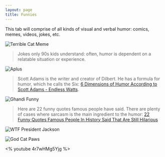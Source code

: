 ```yaml
---
layout: page
title: Funnies
---
```


<p class="message">
  This tab will comprise of all kinds of visual and verbal humor: comics, memes, videos, jokes, etc.
</p>

![Terrible Cat Meme](https://actamu.github.io/laughing-aggies/public/images/gym_class.png)

> Jokes only 90s kids understand: often, humor is dependent on a relatable situation or experience.

![Aplus](https://actamu.github.io/laughing-aggies/public/images/Aplus.png)

> Scott Adams is the writer and creator of Dilbert.  He has a formula for humor, which he calls the Six: [6 Dimensions of Humor According to Scott Adams - Endless Watts](http://endlesswatts.com/6-dimensions-of-humor-according-to-scott-adams/).

![Ghandi Funny](https://actamu.github.io/laughing-aggies/public/images/ghandi_funny.jpeg)

> Here are 22 funny quotes famous people have said. There are plenty of cases where sarcasm is the main ingredient to the humor: [22 Funny Quotes Famous People In History Said That Are Still Hilarious](http://theawesomedaily.com/funny-quotes-from-famous-people-in-history/)

![WTF President Jackson](https://actamu.github.io/laughing-aggies/public/images/wtf_presjackson.jpg)

![God Cat Paws](https://actamu.github.io/laughing-aggies/public/images/cat_paws.jpg)

<% youtube 4r7wHMg5Yjg %>
